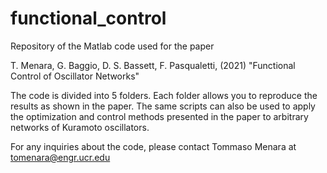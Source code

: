 # functional_control
Repository of the Matlab code used for the paper

  T. Menara, G. Baggio, D. S. Bassett, F. Pasqualetti, (2021) "Functional Control of Oscillator Networks"

The code is divided into 5 folders. Each folder allows you to reproduce the results as shown in the paper. The same scripts can also be used to apply the optimization and control methods presented in the paper to arbitrary networks of Kuramoto oscillators.

For any inquiries about the code, please contact Tommaso Menara at tomenara@engr.ucr.edu

